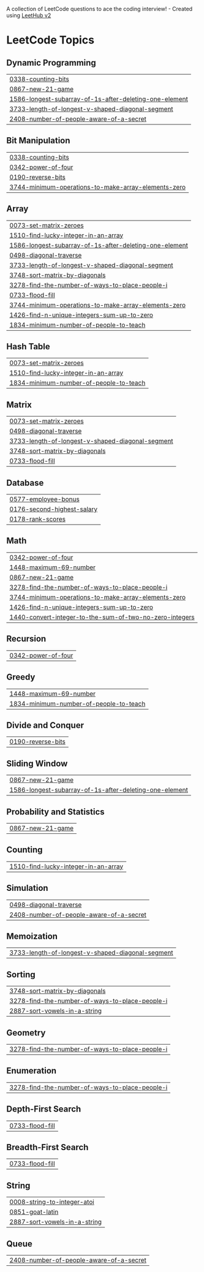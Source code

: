 A collection of LeetCode questions to ace the coding interview! - Created using [LeetHub v2](https://github.com/arunbhardwaj/LeetHub-2.0)
<!---LeetCode Topics Start-->
# LeetCode Topics
## Dynamic Programming
|  |
| ------- |
| [0338-counting-bits](https://github.com/0566131-am/leetcode/tree/master/0338-counting-bits) |
| [0867-new-21-game](https://github.com/0566131-am/leetcode/tree/master/0867-new-21-game) |
| [1586-longest-subarray-of-1s-after-deleting-one-element](https://github.com/0566131-am/leetcode/tree/master/1586-longest-subarray-of-1s-after-deleting-one-element) |
| [3733-length-of-longest-v-shaped-diagonal-segment](https://github.com/0566131-am/leetcode/tree/master/3733-length-of-longest-v-shaped-diagonal-segment) |
| [2408-number-of-people-aware-of-a-secret](https://github.com/0566131-am/leetcode/tree/master/2408-number-of-people-aware-of-a-secret) |
## Bit Manipulation
|  |
| ------- |
| [0338-counting-bits](https://github.com/0566131-am/leetcode/tree/master/0338-counting-bits) |
| [0342-power-of-four](https://github.com/0566131-am/leetcode/tree/master/0342-power-of-four) |
| [0190-reverse-bits](https://github.com/0566131-am/leetcode/tree/master/0190-reverse-bits) |
| [3744-minimum-operations-to-make-array-elements-zero](https://github.com/0566131-am/leetcode/tree/master/3744-minimum-operations-to-make-array-elements-zero) |
## Array
|  |
| ------- |
| [0073-set-matrix-zeroes](https://github.com/0566131-am/leetcode/tree/master/0073-set-matrix-zeroes) |
| [1510-find-lucky-integer-in-an-array](https://github.com/0566131-am/leetcode/tree/master/1510-find-lucky-integer-in-an-array) |
| [1586-longest-subarray-of-1s-after-deleting-one-element](https://github.com/0566131-am/leetcode/tree/master/1586-longest-subarray-of-1s-after-deleting-one-element) |
| [0498-diagonal-traverse](https://github.com/0566131-am/leetcode/tree/master/0498-diagonal-traverse) |
| [3733-length-of-longest-v-shaped-diagonal-segment](https://github.com/0566131-am/leetcode/tree/master/3733-length-of-longest-v-shaped-diagonal-segment) |
| [3748-sort-matrix-by-diagonals](https://github.com/0566131-am/leetcode/tree/master/3748-sort-matrix-by-diagonals) |
| [3278-find-the-number-of-ways-to-place-people-i](https://github.com/0566131-am/leetcode/tree/master/3278-find-the-number-of-ways-to-place-people-i) |
| [0733-flood-fill](https://github.com/0566131-am/leetcode/tree/master/0733-flood-fill) |
| [3744-minimum-operations-to-make-array-elements-zero](https://github.com/0566131-am/leetcode/tree/master/3744-minimum-operations-to-make-array-elements-zero) |
| [1426-find-n-unique-integers-sum-up-to-zero](https://github.com/0566131-am/leetcode/tree/master/1426-find-n-unique-integers-sum-up-to-zero) |
| [1834-minimum-number-of-people-to-teach](https://github.com/0566131-am/leetcode/tree/master/1834-minimum-number-of-people-to-teach) |
## Hash Table
|  |
| ------- |
| [0073-set-matrix-zeroes](https://github.com/0566131-am/leetcode/tree/master/0073-set-matrix-zeroes) |
| [1510-find-lucky-integer-in-an-array](https://github.com/0566131-am/leetcode/tree/master/1510-find-lucky-integer-in-an-array) |
| [1834-minimum-number-of-people-to-teach](https://github.com/0566131-am/leetcode/tree/master/1834-minimum-number-of-people-to-teach) |
## Matrix
|  |
| ------- |
| [0073-set-matrix-zeroes](https://github.com/0566131-am/leetcode/tree/master/0073-set-matrix-zeroes) |
| [0498-diagonal-traverse](https://github.com/0566131-am/leetcode/tree/master/0498-diagonal-traverse) |
| [3733-length-of-longest-v-shaped-diagonal-segment](https://github.com/0566131-am/leetcode/tree/master/3733-length-of-longest-v-shaped-diagonal-segment) |
| [3748-sort-matrix-by-diagonals](https://github.com/0566131-am/leetcode/tree/master/3748-sort-matrix-by-diagonals) |
| [0733-flood-fill](https://github.com/0566131-am/leetcode/tree/master/0733-flood-fill) |
## Database
|  |
| ------- |
| [0577-employee-bonus](https://github.com/0566131-am/leetcode/tree/master/0577-employee-bonus) |
| [0176-second-highest-salary](https://github.com/0566131-am/leetcode/tree/master/0176-second-highest-salary) |
| [0178-rank-scores](https://github.com/0566131-am/leetcode/tree/master/0178-rank-scores) |
## Math
|  |
| ------- |
| [0342-power-of-four](https://github.com/0566131-am/leetcode/tree/master/0342-power-of-four) |
| [1448-maximum-69-number](https://github.com/0566131-am/leetcode/tree/master/1448-maximum-69-number) |
| [0867-new-21-game](https://github.com/0566131-am/leetcode/tree/master/0867-new-21-game) |
| [3278-find-the-number-of-ways-to-place-people-i](https://github.com/0566131-am/leetcode/tree/master/3278-find-the-number-of-ways-to-place-people-i) |
| [3744-minimum-operations-to-make-array-elements-zero](https://github.com/0566131-am/leetcode/tree/master/3744-minimum-operations-to-make-array-elements-zero) |
| [1426-find-n-unique-integers-sum-up-to-zero](https://github.com/0566131-am/leetcode/tree/master/1426-find-n-unique-integers-sum-up-to-zero) |
| [1440-convert-integer-to-the-sum-of-two-no-zero-integers](https://github.com/0566131-am/leetcode/tree/master/1440-convert-integer-to-the-sum-of-two-no-zero-integers) |
## Recursion
|  |
| ------- |
| [0342-power-of-four](https://github.com/0566131-am/leetcode/tree/master/0342-power-of-four) |
## Greedy
|  |
| ------- |
| [1448-maximum-69-number](https://github.com/0566131-am/leetcode/tree/master/1448-maximum-69-number) |
| [1834-minimum-number-of-people-to-teach](https://github.com/0566131-am/leetcode/tree/master/1834-minimum-number-of-people-to-teach) |
## Divide and Conquer
|  |
| ------- |
| [0190-reverse-bits](https://github.com/0566131-am/leetcode/tree/master/0190-reverse-bits) |
## Sliding Window
|  |
| ------- |
| [0867-new-21-game](https://github.com/0566131-am/leetcode/tree/master/0867-new-21-game) |
| [1586-longest-subarray-of-1s-after-deleting-one-element](https://github.com/0566131-am/leetcode/tree/master/1586-longest-subarray-of-1s-after-deleting-one-element) |
## Probability and Statistics
|  |
| ------- |
| [0867-new-21-game](https://github.com/0566131-am/leetcode/tree/master/0867-new-21-game) |
## Counting
|  |
| ------- |
| [1510-find-lucky-integer-in-an-array](https://github.com/0566131-am/leetcode/tree/master/1510-find-lucky-integer-in-an-array) |
## Simulation
|  |
| ------- |
| [0498-diagonal-traverse](https://github.com/0566131-am/leetcode/tree/master/0498-diagonal-traverse) |
| [2408-number-of-people-aware-of-a-secret](https://github.com/0566131-am/leetcode/tree/master/2408-number-of-people-aware-of-a-secret) |
## Memoization
|  |
| ------- |
| [3733-length-of-longest-v-shaped-diagonal-segment](https://github.com/0566131-am/leetcode/tree/master/3733-length-of-longest-v-shaped-diagonal-segment) |
## Sorting
|  |
| ------- |
| [3748-sort-matrix-by-diagonals](https://github.com/0566131-am/leetcode/tree/master/3748-sort-matrix-by-diagonals) |
| [3278-find-the-number-of-ways-to-place-people-i](https://github.com/0566131-am/leetcode/tree/master/3278-find-the-number-of-ways-to-place-people-i) |
| [2887-sort-vowels-in-a-string](https://github.com/0566131-am/leetcode/tree/master/2887-sort-vowels-in-a-string) |
## Geometry
|  |
| ------- |
| [3278-find-the-number-of-ways-to-place-people-i](https://github.com/0566131-am/leetcode/tree/master/3278-find-the-number-of-ways-to-place-people-i) |
## Enumeration
|  |
| ------- |
| [3278-find-the-number-of-ways-to-place-people-i](https://github.com/0566131-am/leetcode/tree/master/3278-find-the-number-of-ways-to-place-people-i) |
## Depth-First Search
|  |
| ------- |
| [0733-flood-fill](https://github.com/0566131-am/leetcode/tree/master/0733-flood-fill) |
## Breadth-First Search
|  |
| ------- |
| [0733-flood-fill](https://github.com/0566131-am/leetcode/tree/master/0733-flood-fill) |
## String
|  |
| ------- |
| [0008-string-to-integer-atoi](https://github.com/0566131-am/leetcode/tree/master/0008-string-to-integer-atoi) |
| [0851-goat-latin](https://github.com/0566131-am/leetcode/tree/master/0851-goat-latin) |
| [2887-sort-vowels-in-a-string](https://github.com/0566131-am/leetcode/tree/master/2887-sort-vowels-in-a-string) |
## Queue
|  |
| ------- |
| [2408-number-of-people-aware-of-a-secret](https://github.com/0566131-am/leetcode/tree/master/2408-number-of-people-aware-of-a-secret) |
<!---LeetCode Topics End-->